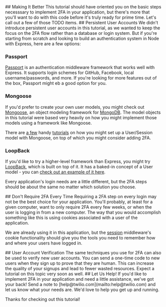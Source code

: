 <step title="Making It Better" file="models/User.js" language="js">
## Making It Better
This tutorial should have oriented you on the basic steps necesssary to implement 2FA in your application, but there's more that you'll want to do with this code before it's truly ready for prime time. Let's call out a few of those TODO items.
</step>

<step title="Persistent User Accounts" file="models/User.js" language="js">
## Persistent User Accounts
We didn't introduce persistent user accounts in this tutorial, as we wanted to keep the focus on the 2FA flow rather than a database or login system. But if you're starting from scratch and looking to build an authentication system in Node with Express, here are a few options:

### Passport
[Passport](http://passportjs.org/) is an authentication middleware framework that works well with Express. It supports login schemes for GitHub, Facebook, local username/passwords, and more. If you're looking for more features out of the box, Passport might eb a good option for you.

### Mongoose
If you'd prefer to create your own user models, you might check out [Mongoose](http://mongoosejs.com/), an object modeling framework for [MongoDB](http://www.mongodb.org/). The model objects in this tutorial were based very heavily on how you might implement those models using a framework like Mongoose.

There are [a few](http://miamicoder.com/2014/using-mongodb-and-mongoose-for-user-registration-login-and-logout-in-a-mobile-application/) handy [tutorials](http://devsmash.com/blog/password-authentication-with-mongoose-and-bcrypt) on how you might set up a User/Session model with Mongoose, on top of which you might consider adding 2FA.

### LoopBack
If you'd like to try a higher-level framework than Express, you might try [LoopBack](http://loopback.io/), which is built on top of it. It has a baked-in concept of a User model - you can [check out an example of it here](https://github.com/strongloop/loopback-example-access-control).

Every application's login needs are a little different, but the 2FA steps should be about the same no matter which solution you choose.
</step>

<step title="Don't Require 2FA Every Time" file="controllers/session.js" language="js">
## Don't Require 2FA Every Time
Requiring a 2FA step on every login may not be the best choice for your application. You'll probably, at least for a given computer, want to only require 2FA every few weeks, or when the user is logging in from a new computer. The way that you would accomplish something like this is using cookies associated with a user of the application.

We are already using it in this application, but the [session](https://github.com/expressjs/session#reqsessioncookie) middleware's cookie functionality should give you the tools you need to remember how and where your users have logged in. 
</step>

<step title="User Account Verification" file="controllers/user.js" language="js">
## User Account Verification
The same techniques you use for 2FA can also be used to verify new user accounts. You can send a one-time code to new users when they sign up to prove that they are human. This can increase the quality of your signups and lead to fewer wasted resources. Expect a tutorial on this topic very soon as well.
</step>

<step title="Let Us Help!" file="controllers/user.js" language="js">
## Let Us Help!
If you'd like to implement 2FA in your application and need a little assistance, we've got your back! Send a note to [help@twilio.com](mailto:help@twilio.com) and let us know what your needs are. We'd love to help you get up and running.

Thanks for checking out this tutorial!
</step>